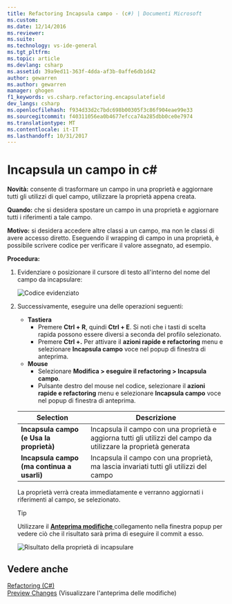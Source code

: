 ```yaml
---
title: Refactoring Incapsula campo - (c#) | Documenti Microsoft
ms.custom: 
ms.date: 12/14/2016
ms.reviewer: 
ms.suite: 
ms.technology: vs-ide-general
ms.tgt_pltfrm: 
ms.topic: article
ms.devlang: csharp
ms.assetid: 39a9ed11-363f-4dda-af3b-0affe6db1d42
author: gewarren
ms.author: gewarren
manager: ghogen
f1_keywords: vs.csharp.refactoring.encapsulatefield
dev_langs: csharp
ms.openlocfilehash: f934d33d2c7bdc698b00305f3c86f904eae99e33
ms.sourcegitcommit: f40311056ea0b4677efcca74a285dbb0ce0e7974
ms.translationtype: MT
ms.contentlocale: it-IT
ms.lasthandoff: 10/31/2017
---
```

# <a name="encapsulate-a-field-in-c"></a>Incapsula un campo in c# #
**Novità:** consente di trasformare un campo in una proprietà e aggiornare tutti gli utilizzi di quel campo, utilizzare la proprietà appena creata.

**Quando:** che si desidera spostare un campo in una proprietà e aggiornare tutti i riferimenti a tale campo.  

**Motivo:** si desidera accedere altre classi a un campo, ma non le classi di avere accesso diretto.  Eseguendo il wrapping di campo in una proprietà, è possibile scrivere codice per verificare il valore assegnato, ad esempio.

**Procedura:**

1. Evidenziare o posizionare il cursore di testo all'interno del nome del campo da incapsulare:

   ![Codice evidenziato](media/encapsulate_highlight.png)

1. Successivamente, eseguire una delle operazioni seguenti:
   * **Tastiera**
     * Premere **Ctrl + R**, quindi **Ctrl + E**.  Si noti che i tasti di scelta rapida possono essere diversi a seconda del profilo selezionato.
     * Premere **Ctrl +.** Per attivare il **azioni rapide e refactoring** menu e selezionare **Incapsula campo** voce nel popup di finestra di anteprima.
   * **Mouse**
     * Selezionare **Modifica > eseguire il refactoring > Incapsula campo**.
     * Pulsante destro del mouse nel codice, selezionare il **azioni rapide e refactoring** menu e selezionare **Incapsula campo** voce nel popup di finestra di anteprima.

   Selection | Descrizione
   --------- | -----------
   **Incapsula campo (e Usa la proprietà)** | Incapsula il campo con una proprietà e aggiorna tutti gli utilizzi del campo da utilizzare la proprietà generata
   **Incapsula campo (ma continua a usarli)** | Incapsula il campo con una proprietà, ma lascia invariati tutti gli utilizzi del campo

   La proprietà verrà creata immediatamente e verranno aggiornati i riferimenti al campo, se selezionato.

   > [!TIP]
   > Utilizzare il [ **Anteprima modifiche** ](../../ide/preview-changes.md) collegamento nella finestra popup per vedere ciò che il risultato sarà prima di eseguire il commit a esso.

   ![Risultato della proprietà di incapsulare](media/encapsulate_result.png)

## <a name="see-also"></a>Vedere anche  
[Refactoring (C#)](../refactoring-csharp.md)  
[Preview Changes](../../ide/preview-changes.md) (Visualizzare l'anteprima delle modifiche)